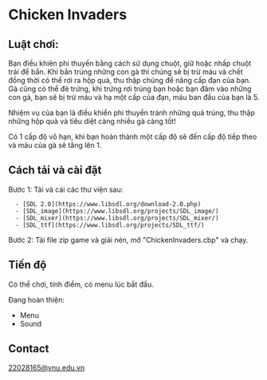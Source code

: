 # Chicken Invaders

## Luật chơi:
   Bạn điều khiên phi thuyền bằng cách sử dụng chuột, giữ hoặc nhấp chuột trái để bắn. Khi bắn trúng những con gà thì chúng sẽ bị trừ máu và 
chết đồng thời có thể rơi ra hộp quà, thu thập chúng để nâng cấp đạn của bạn. Gà cũng có thể đẻ trứng, khi trứng rơi trúng bạn hoặc bạn đâm vào những con gà, bạn sẽ bị trừ máu và hạ một cấp của đạn, máu ban đầu của bạn là 5.

Nhiệm vụ của bạn là điều khiển phi thuyền tránh những quả trúng, thu thập những hộp quà và tiêu diệt càng nhiều gà càng tốt!

Có 1 cấp độ vô hạn, khi bạn hoàn thành một cấp độ sẽ đến cấp độ tiếp theo và máu của gà sẽ tăng lên 1.

## Cách tải và cài đặt
Bước 1: Tải và cài các thư viện sau:

      - [SDL 2.0](https://www.libsdl.org/download-2.0.php)  
      - [SDL_image](https://www.libsdl.org/projects/SDL_image/)  
      - [SDL_mixer](https://www.libsdl.org/projects/SDL_mixer/)  
      - [SDL_ttf](https://www.libsdl.org/projects/SDL_ttf/) 
      
Bước 2: Tải file zip game và giải nén, mở "ChickenInvaders.cbp" và chạy.

## Tiến độ
   Có thể chơi, tính điểm, có menu lúc bắt đầu.
   
   Đang hoàn thiện:
   - Menu
   - Sound

## Contact
   22028165@vnu.edu.vn


